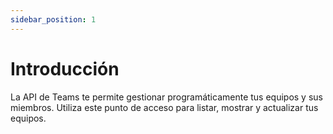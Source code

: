 ```yaml
---
sidebar_position: 1
---
```


# Introducción

La API de Teams te permite gestionar programáticamente tus equipos y sus miembros. Utiliza este punto de acceso para listar, mostrar y actualizar tus equipos.